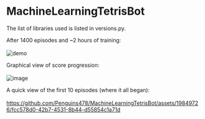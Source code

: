 # MachineLearningTetrisBot

The list of libraries used is listed in versions.py.

After 1400 episodes and ~2 hours of training: <br></br>
![demo](https://github.com/Penguins478/MachineLearningTetrisBot/assets/19849726/8c3753da-7f06-4c20-a899-839bcda149e8)

Graphical view of score progression: <br></br>
![image](https://github.com/Penguins478/MachineLearningTetrisBot/assets/19849726/671ef198-910b-4a65-b921-57fc07d5efd7)

A quick view of the first 10 episodes (where it all began): <br></br>
https://github.com/Penguins478/MachineLearningTetrisBot/assets/19849726/fcc578d0-42b7-4531-8b44-d55854c1a71d

